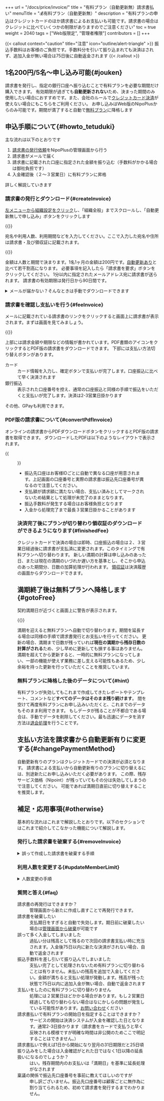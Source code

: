 +++
url = "/docs/price/invoice/"
title = "有料プラン（自動更新無）請求書払い"
menuTitle = "💰有料プラン（自動更新無）"
description = "有料プランの申込はクレジットカードのほか請求書によるお支払いも可能です。請求書の場合はクレジットに比べていくつかの制限がありますのでご注意ください"
toc = true
weight = 2040
tags = ["Web版限定", "管理者権限"]
contributors = []
+++

{{< callout context="caution" title="注意" icon="outline/alert-triangle" >}}
振込手数料はお客様のご負担です。手数料分を引いて振り込まれても決済はされず、追加入金が無い場合は75日後に自動返金されます
{{< /callout >}}

## 1名200円/5名〜申し込み可能{#jouken}

請求書を発行し、指定の銀行口座へ振り込むことで有料プランを必要な期間だけ購入できます。
有効期限が過ぎても**自動更新されない**ため、決まった期間のみ使用したい場合におすすめです。また、会社のルールで[クレジットカード決済](/docs/price/fee/)が使えない場合にもこちらをご利用ください。
お申し込みはWeb版のNipoPlusからのみ可能です。期間が満了すると自動で[無料プラン](/docs/price/free/)に降格します

## 申込手順について{#howto_tetuduki}

主な流れは以下のとおりです

1. [請求書の発行依頼](#createInvoice)をNipoPlusの管理画面から行う
1. 請求書がメールで届く
1. 請求書に記載された口座に指定された金額を振り込む（手数料がかかる場合は御社負担です）
1. 入金確認後（２〜３営業日）に有料プランに昇格

詳しく解説していきます

### 請求書の発行とダウンロード{#createInvoice}

[左メニューから組織設定をクリック](/docs/manual/initial-setting/staff/rank/#rootSettingBtn)し、「組織全般」までスクロールし、「自動更新無しで申し込み」ボタンをクリックします

{{<icatch filename="img/invoice1" msg="請求書を発行して決済をするには「自動更新無しで申込」を選びます" alice="guide">}}

宛名や利用人数、利用期間などを入力してください。ここで入力した宛名や住所は請求書・及び領収証に記載されます。

{{<icatch filename="img/invoice2" msg="申し込み人数や期間を入力し、最後に「請求書を発行」ボタンをクリックします">}}

金額は人数と期間で決まります。1名1ヶ月の金額は200円です。[自動更新あり](/docs/price/free/)と比べて若干割高になります。
必要事項を記入したら「請求書を要求」ボタンをクリックしてください。
1分以内に指定されたメールアドレス宛に請求書が送られます。
請求書の有効期限は発行日から90日間です。

<details>
  <summary>メールが届かない？そんなときは手動でダウンロードできます</summary>

もしメールが届かない場合は管理画面上から同じ請求書をダウンロードできます。

{{<icatch filename="img/invoice-dl" msg="メールが届かない時はここから手動で請求書をダウンロードしよう" alice="ok">}}

メールが届かない可能性として代表的なケースは以下のとおりです

- 迷惑メールフォルダに割り振られている
- 入力されたメールアドレスに誤りがある

メールの再送付はできませんのでご了承ください。

</details>

### 請求書を確認し支払いを行う{#feeInvoice}

メールに記載されている請求書のリンクをクリックすると画面上に請求書が表示されます。まずは画面を見てみましょう。

{{<icatch filename="img/invoice-online" msg="オンライン請求書です。PDF版の請求書もダウンロードできます。支払いは振込かクレカが使えます">}}

上部には請求金額や期限などの情報が書かれています。PDF書類のアイコンをクリックするとPDF版の請求書をダウンロードできます。
下部には支払い方法切り替えボタンがあります。

<dl class="basic">
<dt>カード</dt>
<dd>カード情報を入力し、確定ボタンで支払いが完了します。口座振込に比べて早く決済されます</dd>
<dt>銀行振込</dt>
<dd>表示された口座番号を控え、通常の口座振込と同様の手順で振込をいただくと支払いが完了します。決済は2-3営業日掛かります</dd>
</dl>

その他、GPayも利用できます。

### PDF版の請求書について{#convertPdfInvoice}

オンラインの請求書からPDFダウンロードボタンをクリックするとPDF版の請求書を取得できます。
ダウンロードしたPDFは以下のようなレイアウトで表示されます。

{{<figure src="img/invoice.png"  alt="PDFの請求書画面" caption="PDFの請求書画面" >}}

- 振込先口座はお客様IDごとに自動で異なる口座が用意されます。上記画面の口座番号と実際の請求書は振込先口座番号が異なるので注意してください。
- 支払額が請求額に満たない場合、支払い済みとしてマークされないため結果として処理が未完了のままとなります。
- 振込手数料が発生する場合はお客様負担となります
- 入金から処理完了まで最長３営業日掛かることがあります

### 決済完了後にプランが切り替わり領収証のダウンロードができるようになります{#finishedFee}

クレジットカードで決済の場合は即時、口座振込の場合は２、３営業日経過後に請求書が支払済に変更されます。このタイミングで有料プランへ切り替わります。
新しい満期の計算は申し込みのあった日、または現在の満期のいづれか遅い方を基準とし、そこから申込のあった期間分、日数の加算処理が行われます。
[領収証](/docs/price/receipt/)は決済履歴の画面からダウンロードできます。

## 満期終了後は無料プランへ降格します{#gotoFree}

契約満期日が近づくと画面上に警告が表示されます。

{{<icatch filename="img/remaining" msg="契約満了が近づくと(残り15日)警告が画面に表示されます" alice="here">}}

満期を迎えると無料プランへ自動で切り替わります。期間を延長する場合は同様の手順で請求書発行とお支払いを行ってください。
更新の場合、満期まで日数が残っていれば**現在の満期から残存日数の計算がされる**ため、少し早めに更新しても損する事はありません。
満期を超えてから更新すると、一時的に無料プランになってしまい、一部の機能が使えず業務に差し支える可能性もあるため、少し余裕を持った更新を行っていただくことを推奨しています。

### 無料プランに降格した後のデータについて{#hint}

有料プランが失効してもこれまで作成してきたレポートやテンプレート、コメントなど**すべてのデータはそのまま残り続けます**。
間を空けて再度有料プランにお申し込みいただくと、これまでのデータもそのまま利用できます。
もしデータが残ることが不都合である場合は、手動でデータを削除してください。最も迅速にデータを消す方法は[退会処理](/docs/manual/utils/org/)を行うことです。

## 支払い方法を請求書から自動更新有りに変更する{#changePaymentMethod}

自動更新有りのプランはクレジットカードでの決済が必須となります。
請求書による支払いから自動更新有りのプランに切り替えるには、別途新たにお申し込みいただく必要があります。
この際、残存サービス価格（Nipoint）が残っていてもその分は失効してしまうので注意してください。
可能であれば満期日直前に切り替えすることを推奨します。

## 補足・応用事項{#otherwise}

基本的な流れはこれまで解説したとおりです。以下のセクションではこれまで紹介してこなかった機能について解説します。

### 発行した請求書を破棄する{#removeInvoice}

<details>
  <summary>誤って作成した請求書を破棄する手順</summary>

誤って請求書を発行してしまった場合、支払い前であれば請求書をキャンセルすることができます。
未払いの請求書が複数枚あると、代金支払い時に意図しない請求書が決済されてしまう場合もあるので、誤った請求書は早めに削除しておくことをおすすめします。

{{<icatch filename="img/invoice-cancel" msg="請求書のキャンセルは手動で行う必要があります" alice="book">}}

</details>

### 利用人数を変更する{#updateMemberLimit}

<details>
  <summary>人数変更の手順</summary>

自動更新有りの場合は翌月の支払い時に自動で過不足を調整するので話はシンプルです。
自動更新無しの場合は次回の支払いが無いため、現在の残存サービス価格（Nipoint）を算出し、人数を期間を再計算することで処理します。

至ってシンプルに言ってしまえば、
「人数を増やすと利用期間が短くなり、人数を減らすと利用期間が長くなります」
この処理は悪用防止の観点から１ヶ月に変更できる回数に制限があります。

1. 「組織全般」の中にある「人数変更」をクリックします
1. 変更後の人数を入力します（人数に応じて残存期間が変化します）
1. 「確定」ボタンをクリックします

{{<icatch filename="img/change-member-limit" msg="契約期間中の人数変更に伴う過不足は残存期間で調整されます" alice="here">}}

計算式は次のとおりです。

残存日数×現在の契約人数 ＝ 現在の残存サービス価格（Nipoint）

仮に残り期間が30日、契約人数が10名の場合、30(日) × 10(人) = 300 Nipoint となります。

ここから人数を増加すると次のように変化していきます。

- 11 (人) × 27(日) = 297 Nipoint
- 12 (人) × 25(日) = 300 Nipoint
- 13 (人) × 23(日) = 299 Nipoint

逆に減少させると次のように変わっていきます

- 9 (人) × 33(日) = 297 Nipoint
- 8 (人) × 37(日) = 296 Nipoint
- 7 (人) × 42(日) = 294 Nipoint

おおよそ下のNipointと同じになるように期間が変化していきます。端数はカットされるため若干目減りするケースもあります。ご了承ください。

</details>

### 質問と答え{#faq}

<dl class="faq">
  <dt>請求書の再発行はできますか？</dt>
  <dd>管理画面から新たに作成し直すことで再発行できます。</dd>
  <dt>請求書を破棄したい</dt>
  <dd>支払期日をすぎると自動で失効します。期日前に破棄したい場合は<a  href="#removeInvoice">管理画面から破棄</a>が可能です</dd>
  <dt>誤って多く入金してしまいました</dt>
  <dd>過払い分は残高として残るので次回の請求書支払い時に充当されます。入金後75日以内に新たな決済がされない場合、自動で返金されます</dd>
  <dt>振込手数料を差し引いて振り込んでしまいました</dt>
  <dd>支払い完了として処理されないため有料プランに切り替わることは有りません。未払いの残高を追加で入金してください。金額が満ちると支払い処理が発動します。残高が残った状態で75日以内に追加入金が無い場合、自動で返金されます</dd>
  <dt>支払いをしたのに有料プランに切り替わりません</dt>
  <dd>処理には２営業日ほどかかる場合があります。もし２営業日経過しても切り替わらない場合はなにかしらの問題が発生している可能性があります。<a href="/others/inquery/">お問い合わせ</a>ください</dd>
  <dt>請求書払いで有料プランの開始日を指定することはできますか？</dt>
  <dd>サービスの開始は決済システムが入金を確認した日となります。通常2-3日掛かります（請求書をカードで支払うと早く反映される模様ですが明確な時間は非公開のためここで明記することはできません。）</dd>
  <dt>請求書払いで例えば1日から開始になり翌月の31日期限だと25日頃振り込みをした場合は入金確認がとれた日ではなく1日以降の延長扱いになるのでしょうか？</dt>
  <dd>はい。残存期間内のお支払いは「満期日」を基準に延長処理がなされます</dd>
  <dt>稟議の関係で振込先口座番号を事前に教えてほしいのですが</dt>
  <dd>申し訳ございません。振込先口座番号は顧客ごとに無作為に割り当てられるため、初めて請求書を発行するまでわかりません。</dd>
</dl>
